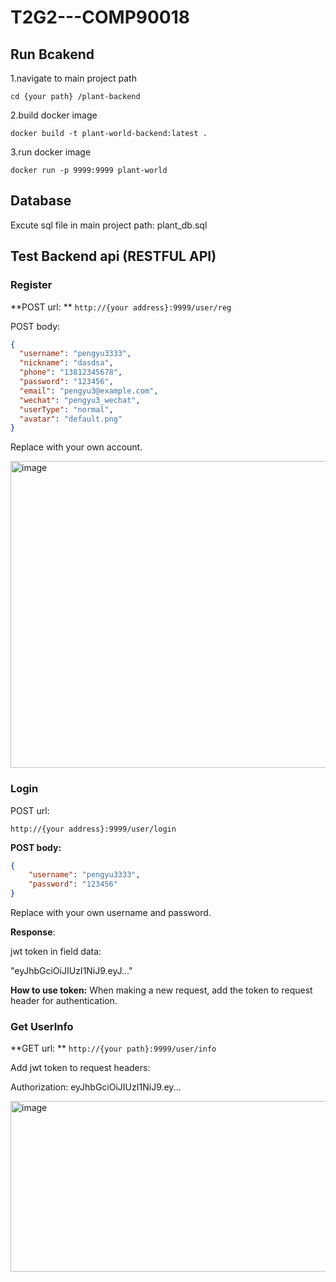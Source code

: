 # T2G2---COMP90018


## Run Bcakend

1.navigate to main project path

  `cd {your path} /plant-backend`

2.build docker image

  `docker build -t plant-world-backend:latest .`

3.run docker image

  `docker run -p 9999:9999 plant-world`

## Database
Excute sql file in main project path: plant_db.sql


## Test Backend api (RESTFUL API)

### Register
**POST url: **
  `http://{your address}:9999/user/reg`

POST body:
```json
{
  "username": "pengyu3333",
  "nickname": "dasdsa",
  "phone": "13812345678",
  "password": "123456",
  "email": "pengyu3@example.com",
  "wechat": "pengyu3_wechat",
  "userType": "normal",
  "avatar": "default.png"
}
```

Replace with your own account.

<img width="968" height="491" alt="image" src="https://github.com/user-attachments/assets/f976a471-1883-4adc-a31f-6a341da33891" />

### Login

POST url: 

  `http://{your address}:9999/user/login`

**POST body:**
```json
{
    "username": "pengyu3333",
    "password": "123456"
}
```

Replace with your own username and password.

**Response**: 

jwt token in field data: 

"eyJhbGciOiJIUzI1NiJ9.eyJ..."

**How to use token:** When making a new request, add the token to request header for authentication.
### Get UserInfo
**GET url: **
  `http://{your path}:9999/user/info`

Add jwt token to request headers:

Authorization: eyJhbGciOiJIUzI1NiJ9.ey...

<img width="2110" height="273" alt="image" src="https://github.com/user-attachments/assets/36c438eb-e680-40d8-9020-8007ce619d29" />
